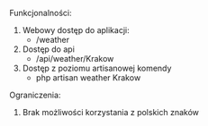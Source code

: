 Funkcjonalności: 

1. Webowy dostęp do aplikacji: 
    - /weather
2. Dostęp do api 
    - /api/weather/Krakow
3. Dostęp z poziomu artisanowej komendy 
    - php artisan weather Krakow 

Ograniczenia: 
1. Brak możliwości korzystania z polskich znaków 